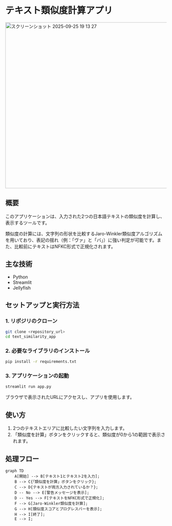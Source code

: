 # テキスト類似度計算アプリ
<img width="766" height="518" alt="スクリーンショット 2025-09-25 19 13 27" src="https://github.com/user-attachments/assets/28de1ed5-f186-4dd5-9eb1-53cb7e188a03" />

## 概要

このアプリケーションは、入力された2つの日本語テキストの類似度を計算し、表示するツールです。

類似度の計算には、文字列の形状を比較するJaro-Winkler類似度アルゴリズムを用いており、表記の揺れ（例：「ヴァ」と「バ」）に強い判定が可能です。また、比較前にテキストはNFKC形式で正規化されます。

## 主な技術

- Python
- Streamlit
- Jellyfish

## セットアップと実行方法

### 1. リポジリのクローン

```bash
git clone <repository_url>
cd text_similarity_app
```

### 2. 必要なライブラリのインストール

```bash
pip install -r requirements.txt
```

### 3. アプリケーションの起動

```bash
streamlit run app.py
```

ブラウザで表示されたURLにアクセスし、アプリを使用します。

## 使い方

1.  2つのテキストエリアに比較したい文字列を入力します。
2.  「類似度を計算」ボタンをクリックすると、類似度が0から1の範囲で表示されます。

## 処理フロー

```mermaid
graph TD
    A[開始] --> B[テキスト1とテキスト2を入力];
    B --> C{「類似度を計算」ボタンをクリック};
    C --> D{テキストが両方入力されているか？};
    D -- No --> E[警告メッセージを表示];
    D -- Yes --> F[テキストをNFKC形式で正規化];
    F --> G[Jaro-Winkler類似度を計算];
    G --> H[類似度スコアとプログレスバーを表示];
    H --> I[終了];
    E --> I;
```